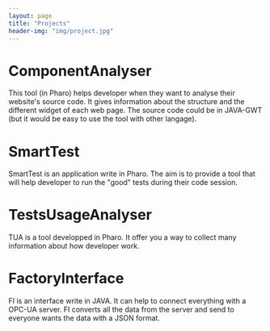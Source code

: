 ```yaml
---
layout: page
title: "Projects"
header-img: "img/project.jpg"
---
```


# ComponentAnalyser

This tool (in Pharo) helps developer when they want to analyse their website's source code.
It gives information about the structure and the different widget of each web page.
The source code could be in JAVA-GWT (but it would be easy to use the tool with other langage).

# SmartTest

SmartTest is an application write in Pharo.
The aim is to provide a tool that will help developer to run the "good" tests during their code session.

# TestsUsageAnalyser

TUA is a tool developped in Pharo.
It offer you a way to collect many information about how developer work.

# FactoryInterface

FI is an interface write in JAVA.
It can help to connect everything with a OPC-UA server.
FI converts all the data from the server and send to everyone wants the data with a JSON format.
